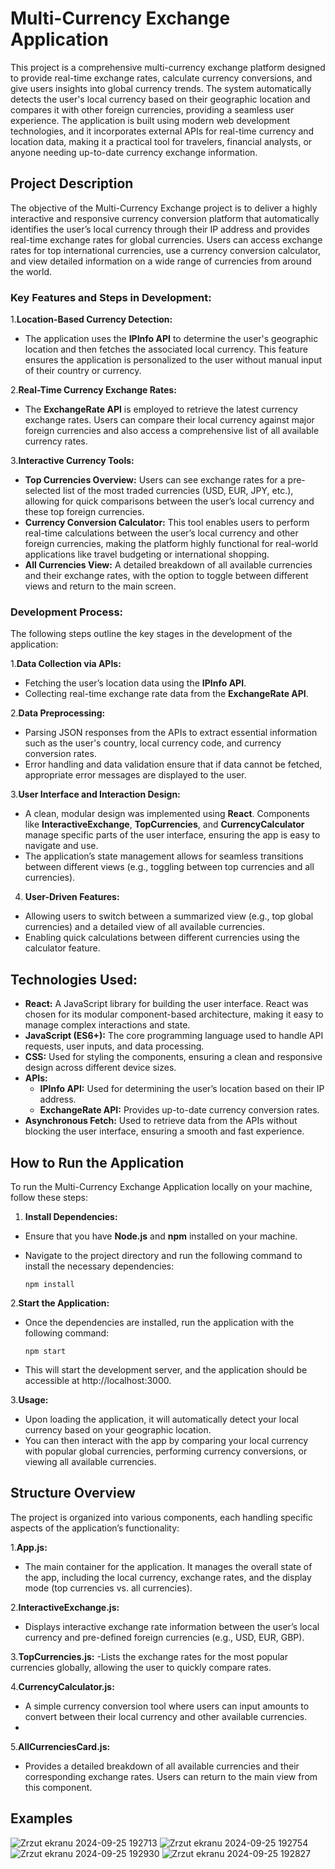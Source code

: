 # Multi-Currency Exchange Application
  This project is a comprehensive multi-currency exchange platform designed to provide real-time exchange rates, calculate currency conversions, and give users insights into global currency trends. The system automatically detects the user's local currency based on their geographic location and compares it with other foreign currencies, providing a seamless user experience.
  The application is built using modern web development technologies, and it incorporates external APIs for real-time currency and location data, making it a practical tool for travelers, financial analysts, or anyone needing up-to-date currency exchange information.

## Project Description
The objective of the Multi-Currency Exchange project is to deliver a highly interactive and responsive currency conversion platform that automatically identifies the user’s local currency through their IP address and provides real-time exchange rates for global currencies. Users can access exchange rates for top international currencies, use a currency conversion calculator, and view detailed information on a wide range of currencies from around the world.

### Key Features and Steps in Development:
1.**Location-Based Currency Detection:**
- The application uses the **IPInfo API** to determine the user's geographic location and then fetches the associated local currency. This feature ensures the application is personalized to the user without manual input of their country or currency.
  
2.**Real-Time Currency Exchange Rates:**
- The **ExchangeRate API** is employed to retrieve the latest currency exchange rates. Users can compare their local currency against major foreign currencies and also access a comprehensive list of all available currency rates.
  
3.**Interactive Currency Tools:**
- **Top Currencies Overview:** Users can see exchange rates for a pre-selected list of the most traded currencies (USD, EUR, JPY, etc.), allowing for quick comparisons between the user’s local currency and these top foreign currencies.
- **Currency Conversion Calculator:** This tool enables users to perform real-time calculations between the user’s local currency and other foreign currencies, making the platform highly functional for real-world applications like travel budgeting or international shopping.
- **All Currencies View:** A detailed breakdown of all available currencies and their exchange rates, with the option to toggle between different views and return to the main screen.
  
### Development Process:
The following steps outline the key stages in the development of the application:

1.**Data Collection via APIs:**
- Fetching the user’s location data using the **IPInfo API**.
- Collecting real-time exchange rate data from the **ExchangeRate API**.
  
2.**Data Preprocessing:**
- Parsing JSON responses from the APIs to extract essential information such as the user's country, local currency code, and currency conversion rates.
- Error handling and data validation ensure that if data cannot be fetched, appropriate error messages are displayed to the user.
  
3.**User Interface and Interaction Design:**

- A clean, modular design was implemented using **React**. Components like **InteractiveExchange**, **TopCurrencies**, and **CurrencyCalculator** manage specific parts of the user interface, ensuring the app is easy to navigate and use.
- The application’s state management allows for seamless transitions between different views (e.g., toggling between top currencies and all currencies).
  
4. **User-Driven Features:**
- Allowing users to switch between a summarized view (e.g., top global currencies) and a detailed view of all available currencies.
- Enabling quick calculations between different currencies using the calculator feature.
## Technologies Used:
- **React:** A JavaScript library for building the user interface. React was chosen for its modular component-based architecture, making it easy to manage complex interactions and state.
- **JavaScript (ES6+):** The core programming language used to handle API requests, user inputs, and data processing.
- **CSS:** Used for styling the components, ensuring a clean and responsive design across different device sizes.
- **APIs:**
  - **IPInfo API:** Used for determining the user’s location based on their IP address.
  - **ExchangeRate API:** Provides up-to-date currency conversion rates.
- **Asynchronous Fetch:** Used to retrieve data from the APIs without blocking the user interface, ensuring a smooth and fast experience.
  
## How to Run the Application
To run the Multi-Currency Exchange Application locally on your machine, follow these steps:

1. **Install Dependencies:**
- Ensure that you have **Node.js** and **npm** installed on your machine.
- Navigate to the project directory and run the following command to install the necessary dependencies:
  
      npm install
  
2.**Start the Application:**
- Once the dependencies are installed, run the application with the following command:

      npm start


- This will start the development server, and the application should be accessible at http://localhost:3000.
  
3.**Usage:**
- Upon loading the application, it will automatically detect your local currency based on your geographic location.
- You can then interact with the app by comparing your local currency with popular global currencies, performing currency conversions, or viewing all available currencies.
  
## Structure Overview
The project is organized into various components, each handling specific aspects of the application’s functionality:

1.**App.js:**
- The main container for the application. It manages the overall state of the app, including the local currency, exchange rates, and the display mode (top currencies vs. all currencies).
  
2.**InteractiveExchange.js:**
- Displays interactive exchange rate information between the user’s local currency and pre-defined foreign currencies (e.g., USD, EUR, GBP).
  
3.**TopCurrencies.js:**
-Lists the exchange rates for the most popular currencies globally, allowing the user to quickly compare rates.

4.**CurrencyCalculator.js:**
- A simple currency conversion tool where users can input amounts to convert between their local currency and other available currencies.
- 
5.**AllCurrenciesCard.js:**
- Provides a detailed breakdown of all available currencies and their corresponding exchange rates. Users can return to the main view from this component.
  
## Examples

![Zrzut ekranu 2024-09-25 192713](https://github.com/user-attachments/assets/eeed142d-f5c9-4a3b-87a8-6f2f086dc26a)
![Zrzut ekranu 2024-09-25 192754](https://github.com/user-attachments/assets/f67c253a-d56c-43f4-ac22-fdbb67651008)
![Zrzut ekranu 2024-09-25 192930](https://github.com/user-attachments/assets/7f14064b-bfd2-4573-a436-b4d6e1b97b3d)
![Zrzut ekranu 2024-09-25 192827](https://github.com/user-attachments/assets/d3d476d4-15ac-4ff2-a96f-838ab87cdd34)
